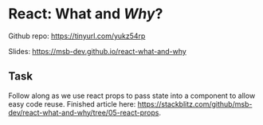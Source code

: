 # React: What and _Why_?

Github repo: https://tinyurl.com/yukz54rp

Slides: https://msb-dev.github.io/react-what-and-why

## Task

Follow along as we use react props to pass state into a component to allow easy code reuse. Finished article here: https://stackblitz.com/github/msb-dev/react-what-and-why/tree/05-react-props.
